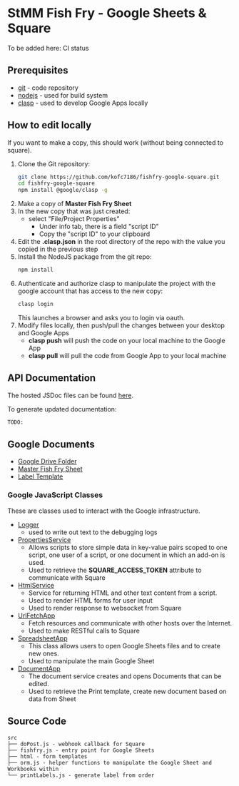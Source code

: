 # StMM Fish Fry - Google Sheets & Square

To be added here: CI status

## Prerequisites
* [git](https://git-scm.com/) - code repository
* [nodejs](https://nodejs.org/en/) - used for build system
* [clasp](https://www.npmjs.com/package/@google/clasp) - used to develop Google Apps locally 

## How to edit locally

If you want to make a copy, this should work (without being connected to square).
1. Clone the Git repository:
    ```bash
    git clone https://github.com/kofc7186/fishfry-google-square.git
    cd fishfry-google-square
    npm install @google/clasp -g
    ```
1. Make a copy of **Master Fish Fry Sheet**
1. In the new copy that was just created:
    -   select "File/Project Properties"
        - Under info tab, there is a field "script ID"
        - Copy the "script ID" to your clipboard
1. Edit the **.clasp.json** in the root directory of the repo with the value you copied in the previous step
1. Install the NodeJS package from the git repo:
    ```bash
    npm install
    ```
1. Authenticate and authorize clasp to manipulate the project with the google account that has access to the new copy:
    ```bash
    clasp login
    ```
    This launches a browser and asks you to login via oauth. 
1. Modify files locally, then push/pull the changes between your desktop and Google Apps
    - **clasp push** will push the code on your local machine to the Google App
    - **clasp pull** will pull the code from Google App to your local machine


## API Documentation
The hosted JSDoc files can be found [here](https://kofc7186.github.io/fishfry-google-square/fishfry-google-square/0.1.0/).

To generate updated documentation:
```bash
TODO:
```

## Google Documents
- [Google Drive Folder](https://drive.google.com/drive/folders/19A6FMlMWftvgrWq8Eycxfsb-8LMs2GeC)
- [Master Fish Fry Sheet](https://docs.google.com/spreadsheets/d/1NbNqn87RH-T9CoScqKejJlSxOo_CW4VMUnDKzgcE8TU/edit)
- [Label Template](https://docs.google.com/document/d/1rLpp1hhFASftN5VvGx2VFz_fKE2WoNqEhF2cJxW5YhI/edit) 

### Google JavaScript Classes

These are classes used to interact with the Google infrastructure.

- [Logger](https://developers.google.com/apps-script/reference/base/logger) 
    - used to write out text to the debugging logs 
- [PropertiesService](https://developers.google.com/apps-script/reference/properties/properties-service) 
    - Allows scripts to store simple data in key-value pairs scoped to one script, one user of a script, or one document in which an add-on is used.
    - Used to retrieve the **SQUARE_ACCESS_TOKEN** attribute to communicate with Square
- [HtmlService](https://developers.google.com/apps-script/reference/html/html-service) 
    - Service for returning HTML and other text content from a script.
    - Used to render HTML forms for user input
    - Used to render response to websocket from Square 
- [UrlFetchApp](https://developers.google.com/apps-script/reference/url-fetch/url-fetch-app) 
    - Fetch resources and communicate with other hosts over the Internet.
    - Used to make RESTful calls to Square
- [SpreadsheetApp](https://developers.google.com/apps-script/reference/spreadsheet/spreadsheet-app) 
    - This class allows users to open Google Sheets files and to create new ones.
    - Used to manipulate the main Google Sheet 
- [DocumentApp](https://developers.google.com/apps-script/reference/document/document-app) 
    - The document service creates and opens Documents that can be edited.
    - Used to retrieve the Print template, create new document based on data from Sheet

## Source Code

```
src
├── doPost.js - webhook callback for Square
├── fishfry.js - entry point for Google Sheets
├── html - form templates
├── orm.js - helper functions to manipulate the Google Sheet and Workbooks within
└── printLabels.js - generate label from order
```